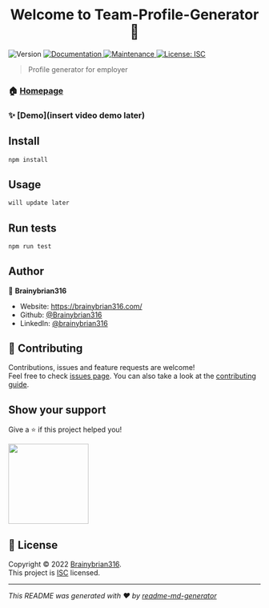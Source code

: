 <h1 align="center">Welcome to Team-Profile-Generator 👋</h1>
<p>
  <img alt="Version" src="https://img.shields.io/badge/version-	(1.0.0)-blue.svg?cacheSeconds=2592000" />
  <a href="https://github.com/Brainybrian316/Team-Profile-Generator#readme" target="_blank">
    <img alt="Documentation" src="https://img.shields.io/badge/documentation-yes-brightgreen.svg" />
  </a>
  <a href="https://github.com/Brainybrian316/Team-Profile-Generator/graphs/commit-activity" target="_blank">
    <img alt="Maintenance" src="https://img.shields.io/badge/Maintained%3F-yes-green.svg" />
  </a>
  <a href="https://github.com/Brainybrian316/Team-Profile-Generator/blob/master/LICENSE" target="_blank">
    <img alt="License: ISC" src="https://img.shields.io/github/license/Brainybrian316/Team-Profile-Generator" />
  </a>
</p>

> Profile generator for employer

### 🏠 [Homepage](https://github.com/Brainybrian316/Team-Profile-Generator#readme)

### ✨ [Demo](insert video demo later)

## Install

```sh
npm install
```

## Usage

```sh
will update later
```

## Run tests

```sh
npm run test
```

## Author

👤 **Brainybrian316**

* Website: https://brainybrian316.com/
* Github: [@Brainybrian316](https://github.com/Brainybrian316)
* LinkedIn: [@brainybrian316](https://linkedin.com/in/brainybrian316)

## 🤝 Contributing

Contributions, issues and feature requests are welcome!<br />Feel free to check [issues page](https://github.com/Brainybrian316/Team-Profile-Generator/issues). You can also take a look at the [contributing guide](https://github.com/Brainybrian316/Team-Profile-Generator/blob/master/CONTRIBUTING.md).

## Show your support

Give a ⭐️ if this project helped you!

<a href="https://www.patreon.com/brainybrian316">
  <img src="https://c5.patreon.com/external/logo/become_a_patron_button@2x.png" width="160">
</a>

## 📝 License

Copyright © 2022 [Brainybrian316](https://github.com/Brainybrian316).<br />
This project is [ISC](https://github.com/Brainybrian316/Team-Profile-Generator/blob/master/LICENSE) licensed.

***
_This README was generated with ❤️ by [readme-md-generator](https://github.com/kefranabg/readme-md-generator)_
